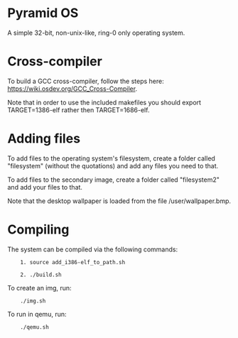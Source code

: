 # Pyramid OS
A simple 32-bit, non-unix-like, ring-0 only operating system.

# Cross-compiler
To build a GCC cross-compiler, follow the steps here: https://wiki.osdev.org/GCC_Cross-Compiler.

Note that in order to use the included makefiles you should export TARGET=1386-elf rather then TARGET=1686-elf.

# Adding files
To add files to the operating system's filesystem, create a folder called "filesystem" (without the quotations) and add any files you need to that.

To add files to the secondary image, create a folder called "filesystem2" and add your files to that.

Note that the desktop wallpaper is loaded from the file /user/wallpaper.bmp.

# Compiling
The system can be compiled via the following commands:
	
		1. source add_i386-elf_to_path.sh
	
		2. ./build.sh

To create an img, run:
	
		./img.sh
		
To run in qemu, run:
		
		./qemu.sh
